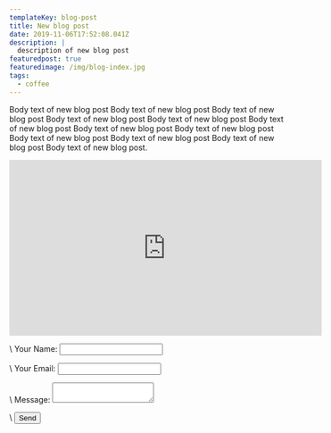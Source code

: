 ```yaml
---
templateKey: blog-post
title: New blog post
date: 2019-11-06T17:52:08.041Z
description: |
  description of new blog post
featuredpost: true
featuredimage: /img/blog-index.jpg
tags:
  - coffee
---
```

Body text of new blog post Body text of new blog post Body text of new blog post Body text of new blog post Body text of new blog post Body text of new blog post Body text of new blog post Body text of new blog post Body text of new blog post Body text of new blog post Body text of new blog post Body text of new blog post.

<iframe width="560" height="315" src="https://www.youtube.com/embed/Oe5CPl8qX5A" frameborder="0" allow="accelerometer; autoplay; encrypted-media; gyroscope; picture-in-picture" allowfullscreen></iframe>

<form name="contact" method="POST" data-netlify="true"> 

<p>

\    <label>Your Name: <input type="text" name="name" /></label>   

  </p>

  <p>

\    <label>Your Email: <input type="email" name="email" /></label>

  </p>

  <p>

\    <label>Message: <textarea name="message"></textarea></label>

  </p>

  <p>

\    <button type="submit">Send</button>

  </p>

</form>
